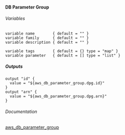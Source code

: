 ####  DB Parameter Group

###### Variables
```
variable name        { default = "" }
variable family      { default = "" }
variable description { default = "" }

variable tags        { default = {} type = "map" }
variable parameter   { default = [] type = "list" }
```

##### Outputs
```
output "id" {
  value = "${aws_db_parameter_group.dpg.id}"
}
output "arn" {
  value = "${aws_db_parameter_group.dpg.arn}"
}
```

###### Documentation
[aws_db_parameter_group](https://www.terraform.io/docs/providers/aws/r/db_parameter_group.html)
